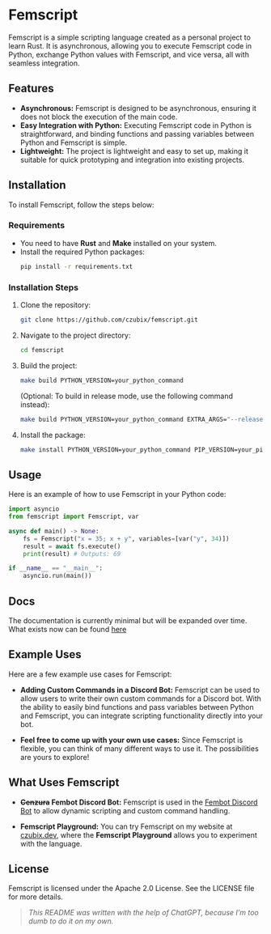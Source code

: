 # Femscript

Femscript is a simple scripting language created as a personal project to learn Rust. It is asynchronous, allowing you to execute Femscript code in Python, exchange Python values with Femscript, and vice versa, all with seamless integration.

## Features

- **Asynchronous:** Femscript is designed to be asynchronous, ensuring it does not block the execution of the main code.
- **Easy Integration with Python:** Executing Femscript code in Python is straightforward, and binding functions and passing variables between Python and Femscript is simple.
- **Lightweight:** The project is lightweight and easy to set up, making it suitable for quick prototyping and integration into existing projects.

## Installation

To install Femscript, follow the steps below:

### Requirements

- You need to have **Rust** and **Make** installed on your system.
- Install the required Python packages:
    ```bash
    pip install -r requirements.txt
    ```

### Installation Steps

1. Clone the repository:
    ```bash
    git clone https://github.com/czubix/femscript.git
    ```

2. Navigate to the project directory:
    ```bash
    cd femscript
    ```

3. Build the project:
    ```bash
    make build PYTHON_VERSION=your_python_command
    ```
    (Optional: To build in release mode, use the following command instead):
    ```bash
    make build PYTHON_VERSION=your_python_command EXTRA_ARGS="--release"
    ```

4. Install the package:
    ```bash
    make install PYTHON_VERSION=your_python_command PIP_VERSION=your_pip_command
    ```

## Usage

Here is an example of how to use Femscript in your Python code:

```py
import asyncio
from femscript import Femscript, var

async def main() -> None:
    fs = Femscript("x = 35; x + y", variables=[var("y", 34)])
    result = await fs.execute()
    print(result) # Outputs: 69

if __name__ == "__main__":
    asyncio.run(main())
```

## Docs

The documentation is currently minimal but will be expanded over time. What exists now can be found [here](https://czubix.github.io/femscript)

## Example Uses

Here are a few example use cases for Femscript:

- **Adding Custom Commands in a Discord Bot:**
  Femscript can be used to allow users to write their own custom commands for a Discord bot. With the ability to easily bind functions and pass variables between Python and Femscript, you can integrate scripting functionality directly into your bot.

- **Feel free to come up with your own use cases:**
  Since Femscript is flexible, you can think of many different ways to use it. The possibilities are yours to explore!

## What Uses Femscript

- **~~Cenzura~~ Fembot Discord Bot:**
  Femscript is used in the [Fembot Discord Bot](https://github.com/poligonteam/cenzura) to allow dynamic scripting and custom command handling.

- **Femscript Playground:**
  You can try Femscript on my website at [czubix.dev](https://czubix.dev), where the **Femscript Playground** allows you to experiment with the language.

## License

Femscript is licensed under the Apache 2.0 License. See the LICENSE file for more details.

> *This README was written with the help of ChatGPT, because I’m too dumb to do it on my own.*